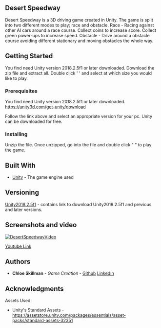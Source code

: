 ## Desert Speedway

Desert Speedway is a 3D driving game created in Unity. The game is split into two different modes to play; race and obstacle. 
Race - Racing against other AI cars around a race course. Collect coins to increase score. Collect green power-ups to increase speed.
Obstacle - Drive around a obstacle course avoiding different stationary and moving obstacles the whole way. 

## Getting Started

You find need Unity version 2018.2.5f1 or later downloaded. 
Download the zip file and extract all.
Double click '  ' and select at which size you would like to play.  

### Prerequisites

You find need Unity version 2018.2.5f1 or later downloaded.
https://unity3d.com/get-unity/download

Follow the link above and select an appropriate version for your pc.
Unity can be downloaded for free. 

### Installing

Unzip the file. Once unzipped, go into the file and double click "  " to play the game.

## Built With

* [Unity](https://unity3d.com/get-unity/download) - The game engine used

## Versioning

[Unity2018.2.5f1](https://unity3d.com/get-unity/download) - contains link to download Unity2018.2.5f1 and previous and later versions. 

## Screenshots and video

[![DesertSpeedwayVideo](https://i.ytimg.com/vi/u1ICIpVdFgA/hqdefault.jpg)](https://www.youtube.com/watch?v=u1ICIpVdFgA)

[Youtube Link](https://www.youtube.com/watch?v=u1ICIpVdFgA)

## Authors

* **Chloe Skillman** - *Game Creation* - [Github](https://github.com/ChloeLS)
                                         [LinkedIn](https://www.linkedin.com/in/chloe-skillman-b80941183/)

## Acknowledgments

Assets Used:
* Unity's Standard Assets - https://assetstore.unity.com/packages/essentials/asset-packs/standard-assets-32351
